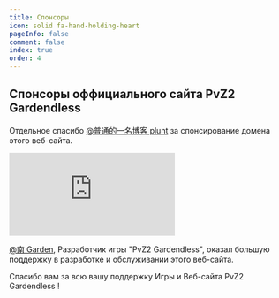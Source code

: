 ```yaml
---
title: Спонсоры
icon: solid fa-hand-holding-heart
pageInfo: false
comment: false
index: true
order: 4
---
```


## Спонсоры оффициального сайта PvZ2 Gardendless

Отдельное спасибо [@普通的一名博客 plunt](https://space.bilibili.com/451272694) за спонсирование домена этого веб-сайта.

<div class="video-container">
    <iframe class="youtube-video" src="https://www.youtube.com/embed/I-psjVIRAPg?si=TCgPbna_tHWaltkW" title="YouTube video player" frameborder="0" allow="accelerometer; autoplay; clipboard-write; encrypted-media; gyroscope; picture-in-picture; web-share" referrerpolicy="strict-origin-when-cross-origin" allowfullscreen></iframe>
</div>

[@南 Garden](https://space.bilibili.com/355909245), Разработчик игры "PvZ2 Gardendless", оказал большую поддержку в разработке и обслуживании этого веб-сайта.

Спасибо вам за всю вашу поддержку Игры и Веб-сайта PvZ2 Gardendless !
